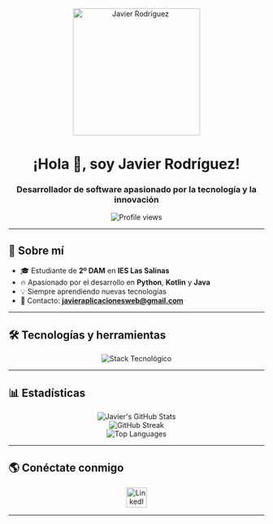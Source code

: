 <div align="center">
  <img src="https://github.com/user-attachments/assets/cbf598e5-5d80-44f2-a3f3-a743d5fdb873" width="250px" alt="Javier Rodríguez"/>
  
  <h1>¡Hola 👋, soy Javier Rodríguez!</h1>
  <h3>Desarrollador de software apasionado por la tecnología y la innovación</h3>
  
  <p>
    <img src="https://komarev.com/ghpvc/?username=Javiiiii11&label=Profile%20views&color=0e75b6&style=flat" alt="Profile views" />
  </p>
</div>

---

## 🚀 Sobre mí
- 🎓 Estudiante de **2º DAM** en **IES Las Salinas**
- 🔥 Apasionado por el desarrollo en **Python**, **Kotlin** y **Java**
- 💡 Siempre aprendiendo nuevas tecnologías
- 📩 Contacto: **javieraplicacionesweb@gmail.com**

---

## 🛠️ Tecnologías y herramientas

<p align="center">
  <img src="https://skillicons.dev/icons?i=java,python,flask,angular,js,html,css,mysql,sqlite,oracle,kotlin,git,linux&theme=dark" alt="Stack Tecnológico"/>
</p>

---

## 📊 Estadísticas

<p align="center">
  <img src="https://github-readme-stats.vercel.app/api?username=Javiiiii11&show_icons=true&theme=tokyonight" alt="Javier's GitHub Stats" />
  <br>
  <img src="https://github-readme-streak-stats.herokuapp.com/?user=Javiiiii11&theme=tokyonight" alt="GitHub Streak" />
  <br>
  <img src="https://github-readme-stats.vercel.app/api/top-langs/?username=Javiiiii11&layout=compact&theme=tokyonight" alt="Top Languages" />
</p>

---

## 🌎 Conéctate conmigo

<p align="center">
  <a href="https://www.linkedin.com/in/javier-rodríguez-181701250/" target="_blank">
    <img src="https://raw.githubusercontent.com/rahuldkjain/github-profile-readme-generator/master/src/images/icons/Social/linked-in-alt.svg" alt="LinkedIn" height="40" width="40"/>
  </a>
</p>

---
